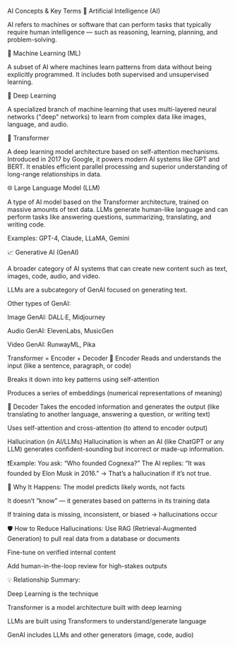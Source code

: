 AI Concepts & Key Terms 
🤖 Artificial Intelligence (AI)

AI refers to machines or software that can perform tasks that typically require human intelligence — such as reasoning, learning, planning, and problem-solving.

🔬 Machine Learning (ML)

A subset of AI where machines learn patterns from data without being explicitly programmed. It includes both supervised and unsupervised learning.

🧐 Deep Learning

A specialized branch of machine learning that uses multi-layered neural networks ("deep" networks) to learn from complex data like images, language, and audio.

🤠 Transformer

A deep learning model architecture based on self-attention mechanisms. Introduced in 2017 by Google, it powers modern AI systems like GPT and BERT. It enables efficient parallel processing and superior understanding of long-range relationships in data.

🌐 Large Language Model (LLM)

A type of AI model based on the Transformer architecture, trained on massive amounts of text data. LLMs generate human-like language and can perform tasks like answering questions, summarizing, translating, and writing code.

Examples: GPT-4, Claude, LLaMA, Gemini

📈 Generative AI (GenAI)

A broader category of AI systems that can create new content such as text, images, code, audio, and video.

LLMs are a subcategory of GenAI focused on generating text.

Other types of GenAI:

Image GenAI: DALL·E, Midjourney

Audio GenAI: ElevenLabs, MusicGen

Video GenAI: RunwayML, Pika

 Transformer = Encoder + Decoder
🔹 Encoder
Reads and understands the input (like a sentence, paragraph, or code)

Breaks it down into key patterns using self-attention

Produces a series of embeddings (numerical representations of meaning)

🔹 Decoder
Takes the encoded information and generates the output
(like translating to another language, answering a question, or writing text)

Uses self-attention and cross-attention (to attend to encoder output)


Hallucination (in AI/LLMs)
Hallucination is when an AI (like ChatGPT or any LLM) generates confident-sounding but incorrect or made-up information.

❗Example:
You ask: “Who founded Cognexa?”
The AI replies: “It was founded by Elon Musk in 2016.”
→ That’s a hallucination if it’s not true.

🧠 Why It Happens:
The model predicts likely words, not facts

It doesn’t “know” — it generates based on patterns in its training data

If training data is missing, inconsistent, or biased → hallucinations occur

🛡️ How to Reduce Hallucinations:
Use RAG (Retrieval-Augmented Generation) to pull real data from a database or documents

Fine-tune on verified internal content

Add human-in-the-loop review for high-stakes outputs


💡 Relationship Summary:

Deep Learning is the technique

Transformer is a model architecture built with deep learning

LLMs are built using Transformers to understand/generate language

GenAI includes LLMs and other generators (image, code, audio)


